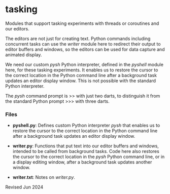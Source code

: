 
tasking
=======

Modules that support tasking experiments with threads or coroutines
and our editors.

The editors are not just for creating text. Python commands including
concurrent tasks can use the *writer* module here to redirect their output to
editor buffers and windows, so the editors can be used for data capture and
animated display.
  
We need  our custom *pysh* Python interpreter, defined in the *pyshell*
module here, for these tasking experiments.  It enables us to restore the
cursor to the correct location in the Python command line after a background
task updates an editor display window. This is not possible with the
standard Python interpreter.

The *pysh* command prompt is >> with just two darts, to distinguish it from
the standard Python prompt >>> with three darts.
 
### Files ###

- **pyshell.py**: Defines custom Python interpreter *pysh* that 
  enables us    to restore the cursor to the correct location in the
  Python command line    after a background task updates an editor
  display window.

- **writer.py**: Functions that put text into our editor buffers and windows,
  intended to be called from background tasks.  Code here also restores
  the cursor to the correct location in the *pysh* Python
  command line,   or in a display editing window, after a background task
  updates another window.

- **writer.txt**:  Notes on *writer.py*.
 
Revised Jun 2024

